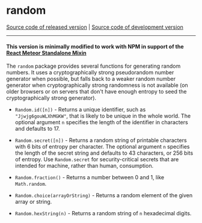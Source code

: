 # random
[Source code of released version](https://github.com/meteor/meteor/tree/master/packages/random) | [Source code of development version](https://github.com/meteor/meteor/tree/devel/packages/random)
***

#### This version is minimally modified to work with NPM in support of the [React Meteor Standalone Mixin](https://www.npmjs.com/package/meteor-standalone-react-mixin) ####

The `random` package provides several functions for generating random
numbers. It uses a cryptographically strong pseudorandom number generator when
possible, but falls back to a weaker random number generator when
cryptographically strong randomness is not available (on older browsers or on
servers that don't have enough entropy to seed the cryptographically strong
generator).

- `Random.id([n])` - Returns a unique identifier, such as `"Jjwjg6gouWLXhMGKW"`, that is
likely to be unique in the whole world. The optional argument `n`
specifies the length of the identifier in characters and defaults to 17.

- `Random.secret([n])` - Returns a random string of printable characters with 6 bits of
entropy per character. The optional argument `n` specifies the length of
the secret string and defaults to 43 characters, or 256 bits of
entropy. Use `Random.secret` for security-critical secrets that are
intended for machine, rather than human, consumption.

- `Random.fraction()` - Returns a number between 0 and 1, like `Math.random`.

- `Random.choice(arrayOrString)` - Returns a random element of the given array or string.

- `Random.hexString(n)` - Returns a random string of `n` hexadecimal digits.